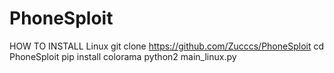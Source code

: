 # PhoneSploit
HOW TO INSTALL Linux  git clone https://github.com/Zucccs/PhoneSploit cd PhoneSploit pip install colorama python2 main_linux.py
